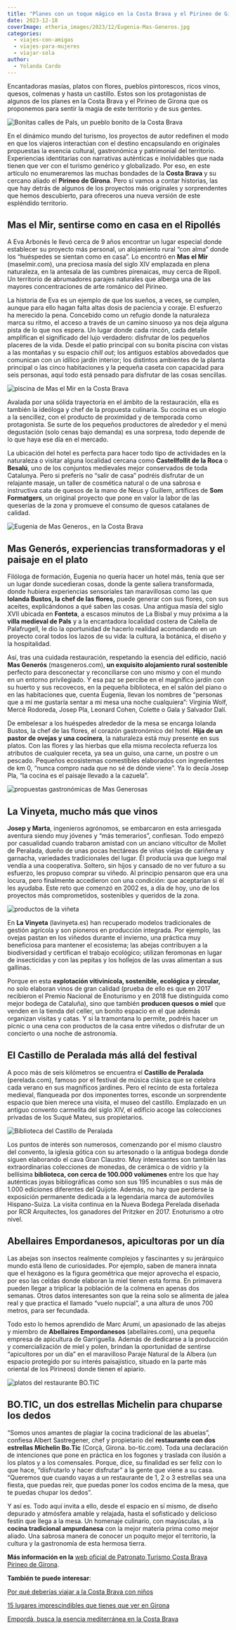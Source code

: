 ```yaml
---
title: "Planes con un toque mágico en la Costa Brava y el Pirineo de Girona"
date: 2023-12-18
coverImage: etheria_images/2023/12/Eugenia-Mas-Generos.jpg
categories: 
  - viajes-con-amigas
  - viajes-para-mujeres
  - viajar-sola
author: 
  - Yolanda Cardo
---
```


Encantadoras masías, platos con flores, pueblos pintorescos, ricos vinos, quesos, 
colmenas y hasta un castillo. Estos son los protagonistas de algunos de los planes en la 
Costa Brava y el Pirineo de Girona que os proponemos para sentir la magia de este 
territorio y de sus gentes. 

![Bonitas calles de Pals, un pueblo bonito de la Costa Brava](etheria_images/2023/12/costa-brava-Calles-villa-medieval-Pals.jpg "Bonitas calles de Pals. © Yolanda Cardo")

En el dinámico mundo del turismo, los proyectos de autor redefinen el modo en que los 
viajeros interactúan con el destino encapsulando en originales propuestas la esencia 
cultural, gastronómica y patrimonial del territorio. Experiencias identitarias con 
narrativas auténticas e inolvidables que nada tienen que ver con el turismo genérico y 
globalizado. Por eso, en este artículo no enumeraremos las muchas bondades de la **Costa 
Brava** y su cercano aliado el **Pirineo de Girona**. Pero sí vamos a contar historias, 
las que hay detrás de algunos de los proyectos más originales y sorprendentes que hemos 
descubierto, para ofreceros una nueva versión de este espléndido territorio. 

## Mas el Mir, sentirse como en casa en el Ripollés

A Eva Arbonés le llevó cerca de 9 años encontrar un lugar especial donde establecer su 
proyecto más personal, un alojamiento rural “con alma” donde los “huéspedes se sientan 
como en casa”. Lo encontró en **Mas el Mir** (maselmir.com), una preciosa masía del 
siglo XIV emplazada en plena naturaleza, en la antesala de las cumbres pirenaicas, muy 
cerca de Ripoll. Un territorio de abrumadores parajes naturales que alberga una de las 
mayores concentraciones de arte románico del Pirineo. 

La historia de Eva es un ejemplo de que los sueños, a veces, se cumplen, aunque para 
ello hagan falta altas dosis de paciencia y coraje. El esfuerzo ha merecido la pena. 
Concebido como un refugio donde la naturaleza marca su ritmo, el acceso a través de un 
camino sinuoso ya nos deja alguna pista de lo que nos espera. Un lugar donde cada 
rincón, cada detalle amplifican el significado del lujo verdadero: disfrutar de los 
pequeños placeres de la vida. Desde el patio principal con su bonita piscina con vistas 
a las montañas y su espacio _chill out_; los antiguos establos abovedados que comunican 
con un idílico jardín interior; los distintos ambientes de la planta principal o las 
cinco habitaciones y la pequeña caseta con capacidad para seis personas, aquí todo está 
pensado para disfrutar de las cosas sencillas. 

![piscina de Mas el Mir en la Costa Brava](etheria_images/2023/12/costa-brava-Mas-el-Mir-piscina.jpg "Mas el Mir, el proyecto más personal de Eva Arbonés. © Yolanda Cardo.")

Avalada por una sólida trayectoria en el ámbito de la restauración, ella es también la 
ideóloga y chef de la propuesta culinaria. Su cocina es un elogio a la sencillez, con el 
producto de proximidad y de temporada como protagonista. Se surte de los pequeños 
productores de alrededor y el menú degustación (solo cenas bajo demanda) es una 
sorpresa, todo depende de lo que haya ese día en el mercado. 

La ubicación del hotel es perfecta para hacer todo tipo de actividades en la naturaleza 
o visitar alguna localidad cercana como **Castellfollit de la Roca** o **Besalú**, uno 
de los conjuntos medievales mejor conservados de toda Catalunya. Pero si preferís no 
“salir de casa” podréis disfrutar de un relajante masaje, un taller de cosmética natural 
o de una sabrosa e instructiva cata de quesos de la mano de Neus y Guillem, artífices de 
**Som Formatgers**, un original proyecto que pone en valor la labor de las queserías de 
la zona y promueve el consumo de quesos catalanes de calidad. 

![Eugenia de Mas Generos., en la Costa Brava](etheria_images/2023/12/Eugenia-Mas-Generos-850x567.jpg "Eugenia, propietaria de Mas Generós. © Yolanda Cardo")

## Mas Generós, experiencias transformadoras y el paisaje en el plato

Filóloga de formación, Eugenia no quería hacer un hotel más, tenía que ser un lugar 
donde sucedieran cosas, donde la gente saliera transformada, donde hubiera experiencias 
sensoriales tan maravillosas como las que **Iolanda Bustos, la chef de las flores,** 
puede generar con sus flores, con sus aceites, explicándonos a qué saben las cosas. Una 
antigua masía del siglo XVII ubicada en **Fonteta**, a escasos minutos de La Bisbal y 
muy próxima a la **villa medieval de Pals** y a la encantadora localidad costera de 
Calella de Palafrugell, le dio la oportunidad de hacerlo realidad acomodando en un 
proyecto coral todos los lazos de su vida: la cultura, la botánica, el diseño y la 
hospitalidad. 

Así, tras una cuidada restauración, respetando la esencia del edificio, nació **Mas 
Generós** (masgeneros.com), **un exquisito alojamiento rural sostenible** perfecto para 
desconectar y reconciliarse con uno mismo y con el mundo en un entorno privilegiado. Y 
esa paz se percibe en el magnífico jardín con su huerto y sus recovecos, en la pequeña 
biblioteca, en el salón del piano o en las habitaciones que, cuenta Eugenia, llevan los 
nombres de “personas que a mí me gustaría sentar a mi mesa una noche cualquiera”: 
Virginia Wolf, Mercè Rodoreda, Josep Pla, Leonard Cohen, Colette o Gala y Salvador Dalí. 

De embelesar a los huéspedes alrededor de la mesa se encarga Iolanda Bustos, la chef de 
las flores, el corazón gastronómico del hotel. **Hija de un pastor de ovejas y una 
cocinera**, la naturaleza está muy presente en sus platos. Con las flores y las hierbas 
que ella misma recolecta refuerza los atributos de cualquier receta, ya sea un guiso, 
una carne, un postre o un pescado. Pequeños ecosistemas comestibles elaborados con 
ingredientes de km 0, “nunca compro nada que no sé de dónde viene”. Ya lo decía Josep 
Pla, “la cocina es el paisaje llevado a la cazuela”. 

![propuestas gastronómicas de Mas Generosas](etheria_images/2023/12/costa-brava-Mas-Generos.jpg "Iolanda Bustos es el alma de la propuesta gastronómica de Mas Generós. © Yolanda Cardo")

## La Vinyeta, mucho más que vinos

**Josep y Marta**, ingenieros agrónomos, se embarcaron en esta arriesgada aventura 
siendo muy jóvenes y “más temerarios”, confiesan. Todo empezó por casualidad cuando 
trabaron amistad con un anciano viticultor de Mollet de Peralada, dueño de unas pocas 
hectáreas de viñas viejas de cariñena y garnacha, variedades tradicionales del lugar. Él 
producía uva que luego mal vendía a una cooperativa. Soltero, sin hijos y cansado de no 
ver futuro a su esfuerzo, les propuso comprar su viñedo. Al principio pensaron que era 
una locura, pero finalmente accedieron con una condición: que aceptarían si él les 
ayudaba. Este reto que comenzó en 2002 es, a día de hoy, uno de los proyectos más 
comprometidos, sostenibles y queridos de la zona. 

![productos de la viñeta](etheria_images/2023/12/Costa-brava-La-Vinyeta.jpg "En La Vinyeta no sólo elaboran vinos, también producen quesos. © Yolanda Cardo.")

En **La Vinyeta** (lavinyeta.es) han recuperado modelos tradicionales de gestión 
agrícola y son pioneros en producción integrada. Por ejemplo, las ovejas pastan en los 
viñedos durante el invierno, una práctica muy beneficiosa para mantener el ecosistema; 
las abejas contribuyen a la biodiversidad y certifican el trabajo ecológico; utilizan 
feromonas en lugar de insecticidas y con las pepitas y los hollejos de las uvas 
alimentan a sus gallinas. 

Porque en esta **explotación vitivinícola, sostenible, ecológica y circular,** no solo 
elaboran vinos de gran calidad (prueba de ello es que en 2017 recibieron el Premio 
Nacional de Enoturismo y en 2018 fue distinguida como mejor bodega de Cataluña), sino 
que también **producen quesos o miel** que venden en la tienda del celler, un bonito 
espacio en el que además organizan visitas y catas. Y si la tramontana lo permite, 
podréis hacer un pícnic o una cena con productos de la casa entre viñedos o disfrutar de 
un concierto o una noche de astronomía. 

## El Castillo de Peralada más allá del festival

A poco más de seis kilómetros se encuentra el **Castillo de Peralada** (perelada.com), 
famoso por el festival de música clásica que se celebra cada verano en sus magníficos 
jardines. Pero el recinto de esta fortaleza medieval, flanqueada por dos imponentes 
torres, esconde un sorprendente espacio que bien merece una visita, el museo del 
castillo. Emplazado en un antiguo convento carmelita del siglo XIV, el edificio acoge 
las colecciones privadas de los Suqué Mateu, sus propietarios. 

![Biblioteca del Castillo de Peralada](etheria_images/2023/12/costa-brava-Biblioteca-Castillo-Peralada.jpg "La Biblioteca del Castillo de Peralada contiene numerosas joyas bibliográficas. © Yolanda Cardo.")

Los puntos de interés son numerosos, comenzando por el mismo claustro del convento, la 
iglesia gótica con su artesonado o la antigua bodega donde siguen elaborando el cava 
Gran Claustro. Muy interesantes son también las extraordinarias colecciones de monedas, 
de cerámica o de vidrio y la bellísima **biblioteca, con cerca de 100.000 volúmenes** 
entre los que hay auténticas joyas bibliográficas como son sus 195 incunables o sus más 
de 1.000 ediciones diferentes del Quijote. Además, no hay que perderse la exposición 
permanente dedicada a la legendaria marca de automóviles Hispano-Suiza. La visita 
continua en la Nueva Bodega Perelada diseñada por RCR Arquitectes, los ganadores del 
Pritzker en 2017. Enoturismo a otro nivel. 

## Abellaires Empordanesos, apicultoras por un día

Las abejas son insectos realmente complejos y fascinantes y su jerárquico mundo está 
lleno de curiosidades. Por ejemplo, saben de manera innata que el hexágono es la figura 
geométrica que mejor aprovecha el espacio, por eso las celdas donde elaboran la miel 
tienen esta forma. En primavera pueden llegar a triplicar la población de la colmena en 
apenas dos semanas. Otros datos interesantes son que la reina solo se alimenta de jalea 
real y que practica el llamado “vuelo nupcial”, a una altura de unos 700 metros, para 
ser fecundada. 

Todo esto lo hemos aprendido de Marc Arumí, un apasionado de las abejas y miembro de 
**Abellaires Empordanesos** (abellaires.com), una pequeña empresa de apicultura de 
Garriguella. Además de dedicarse a la producción y comercialización de miel y polen, 
brindan la oportunidad de sentirse “apicultores por un día” en el maravilloso Paraje 
Natural de la Albera (un espacio protegido por su interés paisajístico, situado en la 
parte más oriental de los Pirineos) donde tienen el apiario. 

![platos del restaurante BO.TIC](etheria_images/2023/12/costa-brava-restaurante-BO-TIC.jpg "BO.TIC, el restaurante de Albert Sastregener con dos estrellas Michelin. © Yolanda Cardo")

## BO.TIC, un dos estrellas Michelin para chuparse los dedos

“Somos unos amantes de plagiar la cocina tradicional de las abuelas”, confiesa Albert 
Sastregener, chef y propietario del **restaurante con dos estrellas Michelin Bo.Tic** 
(Corçà, Girona. bo-tic.com). Toda una declaración de intenciones que pone en práctica en 
los fogones y traslada con ilusión a los platos y a los comensales. Porque, dice, su 
finalidad es ser feliz con lo que hace, “disfrutarlo y hacer disfrutar” a la gente que 
viene a su casa. “Queremos que cuando vayas a un restaurante de 1, 2 o 3 estrellas sea 
una fiesta, que puedas reír, que puedas poner los codos encima de la mesa, que te puedas 
chupar los dedos”. 

Y así es. Todo aquí invita a ello, desde el espacio en sí mismo, de diseño depurado y 
atmósfera amable y relajada, hasta el sofisticado y delicioso festín que llega a la 
mesa. Un homenaje culinario, con mayúsculas, a la **cocina tradicional ampurdanesa** con 
la mejor materia prima como mejor aliado. Una sabrosa manera de conocer un poquito mejor 
el territorio, la cultura y la gastronomía de esta hermosa tierra. 

**Más información en la** [web oficial de Patronato Turismo Costa Brava Pirineo de 
Girona](http://www.costabrava.org). 

**También te puede interesar**: 

[Por qué deberías viajar a la Costa Brava con 
niños](https://etheriamagazine.com/2023/11/06/viajar-costa-brava-con-ninos/) 

[15 lugares imprescindibles que tienes que ver en 
Girona](https://etheriamagazine.com/2022/10/17/lugares-imprescindibles-en-girona/) 

[Empordà, busca la esencia mediterránea en la Costa 
Brava](https://etheriamagazine.com/2020/08/21/10-planes-comarca-ampurdan-costa-brava/)
